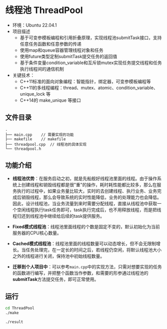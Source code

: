 # 线程池 ThreadPool

- 环境：Ubuntu 22.04.1
- 项目描述
  - 基于可变参模板编程和引用折叠原理，实现线程池submitTask接口，支持任意任务函数和任意参数的传递
  - 使用map和queue容器管理线程对象和任务
  - 使用future类型定制submitTask提交任务的返回值
  - 基于条件变量condition_variable和互斥锁mutex实现任务提交线程和任务执行线程间的通信机制
- 关键技术：
  - C++11标准的面向对象编程：智能指针，绑定器，可变参模板编程等
  - C++11的多线程编程：thread、mutex、atomic、condition_variable、unique_lock 等
  - C++14的 make_unique 等接口

## 文件目录

```shell
.
├── main.cpp	// 需要实现的功能
├── makefile	// makefile
├── threadpool.cpp	// 线程池的具体实现
└── threadpool.h
```

## 功能介绍

- **线程池优势**：在服务启动之初，就是先船舰好线程池里面的线程。由于操作系统上创建线程和销毁线程都是很"重"的操作，耗时耗性能都比较多，那么在服务执行的过程中，如果业务量比较大，实时的去创建线程、执行业务、业务完成后销毁线程，那么会导致系统的实时性能降低，业务的处理能力也会降低。因此，设计线程池，当业务流量到来时需要分配线程，直接从线程池中获取一个空闲线程执行task任务即可，task执行完成后，也不用释放线程，而是把线程归还到线程池中继续给后续的task提供服务。
- **Fixed模式线程池**：线程池里面线程的个数是固定不变的，默认初始化为当前服务器的CPU核心数量。

- **Cached模式线程池**：线程池里面的线程数量可以动态增长，但不会无限制增长。当任务处理完，在一定长的时间之后，若线程仍空闲，将默认线程池大小之外的线程进行关闭，保持池中初始线程数量。
- **迁移到个人项目中**：可以参考`main.cpp`中的实现方法，只需对想要实现的任务的函数进行编写，并把整个函数当作参数，和需要的形参通过线程池的**submitTask**方法提交任务，即可正常使用。

## 运行

```bash
cd ThreadPool
./make
```

```bash
./result
```

